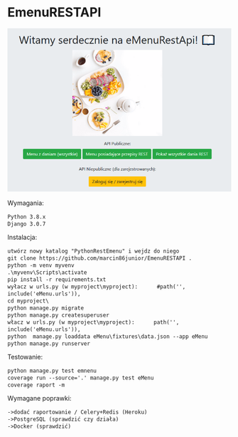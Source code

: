 EmenuRESTAPI 
===========

![alt text](https://github.com/marcin86junior/EmenuRESTAPI/blob/main/readme.PNG?raw=true)

Wymagania:

	Python 3.8.x
	Django 3.0.7

Instalacja:

	utwórz nowy katalog "PythonRestEmenu" i wejdz do niego
	git clone https://github.com/marcin86junior/EmenuRESTAPI .
	python -m venv myvenv
	.\myvenv\Scripts\activate
	pip install -r requirements.txt
	wyłacz w urls.py (w myproject\myproject):      #path('', include('eMenu.urls')),
	cd myproject\
	python manage.py migrate
	python manage.py createsuperuser
	włacz w urls.py (w myproject\myproject):      path('', include('eMenu.urls')),
	python  manage.py loaddata eMenu\fixtures\data.json --app eMenu
	python manage.py runserver 

Testowanie:

	python manage.py test emnenu
	coverage run --source='.' manage.py test eMenu
	coverage raport -m

Wymagane poprawki:

	->dodać raportowanie / Celery+Redis (Heroku)
	->PostgreSQL (sprawdzić czy działa)
	->Docker (sprawdzić)
